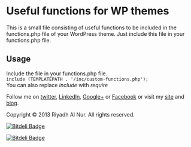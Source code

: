 # Useful functions for WP themes  

This is a small file consisting of useful functions to be included in the functions.php file of your WordPress theme. Just include this file in your functions.php file.   

## Usage  
Include the file in your functions.php file.    
    ```include (TEMPLATEPATH . '/inc/custom-functions.php');```   
You can also replace _include_ with _require_  

Follow me on [twitter](https://twitter.com/riyadhalnur),  [LinkedIn](http://www.linkedin.com/riyadhalnur),  [Google+](https://plus.google.com/u/0/+RiyadhAlNur) or [Facebook](http://www.facebook.com/riyadhalnur) or visit my [site](http://www.verticalaxisbd.com) and [blog](http://blog.verticalaxisbd.com).  

Copyright &copy; 2013 Riyadh Al Nur. All rights reserved.

[![Bitdeli Badge](https://d2weczhvl823v0.cloudfront.net/riyadhalnur/wp_custom_functions/trend.png)](https://bitdeli.com/free "Bitdeli Badge")



[![Bitdeli Badge](https://d2weczhvl823v0.cloudfront.net/riyadhalnur/wp_custom_functions/trend.png)](https://bitdeli.com/free "Bitdeli Badge")

